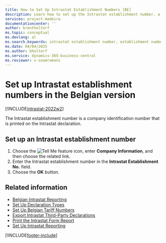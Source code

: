```yaml
---
title: How to Set Up Intrastat Establishment Numbers [BE]
description: Learn how to set up the Intrastat establishment number, a company identification number used in the Intrastat declaration.
services: project-madeira 
documentationcenter: ''
author: brentholtorf  
ms.topic: conceptual
ms.devlang: al
ms.search.keywords: intrastat establishment number, establishment number, company identification number, intrastat declaration, Belgian version
ms.date: 04/04/2025
ms.author: bholtorf
ms.service: dynamics-365-business-central
ms.reviewer: v-soumramani
---
```


# Set up Intrastat establishment numbers in the Belgian version

[!INCLUDE[intrastat-2022w2](../../includes/intrastat-2022w2.md)]

The Intrastat establishment number is a company identification number that is printed on the Intrastat declaration.  

## Set up an Intrastat establishment number

1. Choose the ![Tell Me feature](../../media/ui-search/search_small.png "Tell me what you want to do") icon, enter **Company Information**, and then choose the related link.  
1. Enter the Intrastat establishment number in the **Intrastat Establishment No.** field.  
1. Choose the **OK** button.  

## Related information

- [Belgian Intrastat Reporting](belgian-intrastat-reporting.md)  
- [Set Up Declaration Types](how-to-set-up-declaration-types.md)  
- [Set Up Belgian Tariff Numbers](how-to-set-up-belgian-tariff-numbers.md)  
- [Export Intrastat Third-Party Declarations](how-to-export-intrastat-third-party-declararations.md)  
- [Print the Intrastat Form Report](how-to-print-the-intrastat-form-report.md)  
- [Set Up Intrastat Reporting](../../finance-how-setup-report-intrastat.md)  

[!INCLUDE[footer-include](../../includes/footer-banner.md)]
